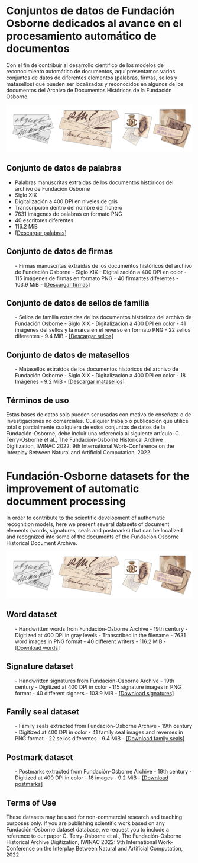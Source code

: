 <H1> Conjuntos de datos de Fundación Osborne dedicados al avance en el procesamiento automático de documentos </H1>

Con el fin de contribuir al desarrollo científico de los modelos de reconocimiento automático de documentos, aquí presentamos varios conjuntos de datos de diferentes elementos (palabras, firmas, sellos y matasellos) que pueden ser localizados y reconocidos en algunos de los documentos del Archivo de Documentos Históricos de la Fundación Osborne.

<img src="https://github.com/jfvelezserrano/HistoricalDocumentRecognition/blob/main/Collage.png">

<H2> Conjunto de datos de palabras </H2>
<ul>
<li>Palabras manuscritas extraidas de los documentos históricos del archivo de Fundación Osborne</li>
<li>Siglo XIX</li>
<li>Digitalización a 400 DPI en niveles de gris</li>
<li>Transcripción dentro del nombre del fichero</li>
<li>7631 imágenes de palabras en formato PNG</li>
<li>40 escritores diferentes</li>
<li>116.2 MiB</li>
<li><a href="https://urjc-my.sharepoint.com/:f:/g/personal/jose_velez_urjc_es/EiBS0Bnkq_tBjGRUzaN6bukBlUepDO5SnHdQUk_MZC0cbQ?e=FweO6H">[Descargar palabras]</a></li>
</ul>

<H2>Conjunto de datos de firmas</H2>

<ul>
- Firmas manuscritas extraidas de los documentos históricos del archivo de Fundación Osborne
- Siglo XIX
- Digitalización a 400 DPI en color
- 115 imágenes de firmas en formato PNG
- 40 firmantes diferentes
- 103.9 MiB
- <a href="https://urjc-my.sharepoint.com/:f:/g/personal/jose_velez_urjc_es/Eo00PmPp_pxGs-h1MgCgEsMBb8fBcuYI1NQ92Yaf0s2ijg?e=1OedAW">[Descargar firmas]</a>
</ul>

<H2>Conjunto de datos de sellos de familia</H2>

<ul>
- Sellos de familia extraidas de los documentos históricos del archivo de Fundación Osborne
- Siglo XIX
- Digitalización a 400 DPI en color
- 41 imágenes del sellos y la marca en el reverso en formato PNG
- 22 sellos diferentes
- 9.4 MiB
- <a href="https://urjc-my.sharepoint.com/:f:/g/personal/jose_velez_urjc_es/Ejpif_2Ty9pGmyPfzgIOg-gBJbWZ8EoiuXBGVrTurK81EA?e=rb6VPO">[Descargar sellos]</a>
</ul>

<H2>Conjunto de datos de matasellos</H2>

<ul>
- Matasellos extraidos de los documentos históricos del archivo de Fundación Osborne
- Siglo XIX
- Digitalización a 400 DPI en color
- 18 Imágenes
- 9.2 MiB
- <a href="https://urjc-my.sharepoint.com/:u:/g/personal/jose_velez_urjc_es/EVbStpjh56lImJE-9BqpQwwB48vbukzrIRMYMo8CwuuL2w?e=oP6pbD">[Descargar matasellos]</a>
</ul>

<H2>Términos de uso</H2>

Estas bases de datos solo pueden ser usadas con motivo de enseñaza o de investigaciones no comerciales. Cualquier trabajo o publicación que utilice total o parcialmente cualquiera de estos conjuntos de datos de la Fundación-Osborne, debe incluir una referencia al siguiente artículo: C. Terry-Osborne et al., The Fundación-Osborne Historical Archive Digitization, IWINAC 2022: 9th International Work-Conference on the Interplay Between Natural and Artificial Computation, 2022.


<H1>Fundación-Osborne datasets for the improvement of automatic documment processing</H1>

In order to contribute to the scientific development of authomatic recognition models, here we present several datasets of document elements (words, signatures, seals and postmarks) that can be localized and recognized into some of the documents of the Fundación Osborne Historical Document Archive.

<img src="https://github.com/jfvelezserrano/HistoricalDocumentRecognition/blob/main/Collage.png">

<H2>Word dataset</H2>

<ul>
- Handwritten words from Fundación-Osborne Archive
- 19th century
- Digitized at 400 DPI in gray levels
- Transcribed in the filename
- 7631 word images in PNG format
- 40 different writers
- 116.2 MiB
- <a href="https://urjc-my.sharepoint.com/:f:/g/personal/jose_velez_urjc_es/EiBS0Bnkq_tBjGRUzaN6bukBlUepDO5SnHdQUk_MZC0cbQ?e=FweO6H">[Download words]</a>
</ul>

<H2>Signature dataset</H2>

<ul>
- Handwritten signatures from Fundación-Osborne Archive
- 19th century
- Digitized at 400 DPI in color
- 115 signature images in PNG format
- 40 different signers
- 103.9 MiB
- <a href="https://urjc-my.sharepoint.com/:f:/g/personal/jose_velez_urjc_es/Eo00PmPp_pxGs-h1MgCgEsMBb8fBcuYI1NQ92Yaf0s2ijg?e=1OedAW">[Download signatures]</a>
</ul>

<H2>Family seal dataset</H2>

<ul>
- Family seals extracted from Fundación-Osborne Archive
- 19th century
- Digitized at 400 DPI in color
- 41 family seal images and reverses in PNG format
- 22 sellos diferentes
- 9.4 MiB
- <a href="https://urjc-my.sharepoint.com/:f:/g/personal/jose_velez_urjc_es/Ejpif_2Ty9pGmyPfzgIOg-gBJbWZ8EoiuXBGVrTurK81EA?e=rb6VPO">[Download family seals]</a>
</ul>

<H2>Postmark dataset</H2>

<ul>
- Postmarks extracted from Fundación-Osborne Archive
- 19th century
- Digitized at 400 DPI in color
- 18 images
- 9.2 MiB
- <a href="https://urjc-my.sharepoint.com/:u:/g/personal/jose_velez_urjc_es/EVbStpjh56lImJE-9BqpQwwB48vbukzrIRMYMo8CwuuL2w?e=oP6pbD">[Download postmarks]</a>
</ul>

<H2>Terms of Use</H2>

These datasets may be used for non-commercial research and teaching purposes only. If you are publishing scientific work based on any Fundación-Osborne dataset database, we request you to include a reference to our paper C. Terry-Osborne et al., The Fundación-Osborne Historical Archive Digitization, IWINAC 2022: 9th International Work-Conference on the Interplay Between Natural and Artificial Computation, 2022.
